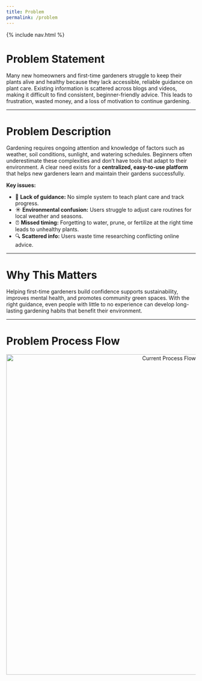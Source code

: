 ```yaml
---
title: Problem
permalink: /problem
---
```

<link rel="stylesheet" href="/Garden-Assistant-Application/assets/css/custom.css">
<!-- NAV BAR -->
{% include nav.html %}

# Problem Statement
Many new homeowners and first-time gardeners struggle to keep their plants alive and healthy because they lack accessible, reliable guidance on plant care. 
Existing information is scattered across blogs and videos, making it difficult to find consistent, beginner-friendly advice. 
This leads to frustration, wasted money, and a loss of motivation to continue gardening.

---

# Problem Description
Gardening requires ongoing attention and knowledge of factors such as weather, soil conditions, sunlight, and watering schedules. 
Beginners often underestimate these complexities and don’t have tools that adapt to their environment. 
A clear need exists for a **centralized, easy-to-use platform** that helps new gardeners learn and maintain their gardens successfully.

**Key issues:**
- 🌱 **Lack of guidance:** No simple system to teach plant care and track progress.  
- ☀️ **Environmental confusion:** Users struggle to adjust care routines for local weather and seasons.  
- ⏰ **Missed timing:** Forgetting to water, prune, or fertilize at the right time leads to unhealthy plants.  
- 🔍 **Scattered info:** Users waste time researching conflicting online advice.  

---

# Why This Matters
Helping first-time gardeners build confidence supports sustainability, improves mental health, and promotes community green spaces. 
With the right guidance, even people with little to no experience can develop long-lasting gardening habits that benefit their environment.

---

# Problem Process Flow
<p align="center">
  <img src="{{ site.baseurl }}/assets/img/current-process-flow.png" alt="Current Process Flow" width="850">
</p>
